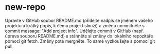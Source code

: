 # new-repo
Upravte v GitHub soubor README.md (přidejte nadpis se jménem vašeho projektu a krátký popis, k čemu projekt slouží) a změnu commitněte s commit message: "Add project info".
Udělejte commit v GitHub (např. úprava souboru README.md) a stáhněte si změny do lokálního repozitáře pomocí git fetch. Změny poté mergněte. To samé vyzkoušejte s pomocí git pull.
